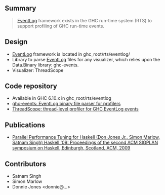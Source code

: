 ## Summary


>
>
> [EventLog](event-log) framework exists in the GHC run-time system (RTS) to support profiling of GHC run-time events. 
>
>

## Design


- [EventLog](event-log) framework is located in ghc\_root/rts/eventlog/
- Library to parse [EventLog](event-log) files for any visualizer, which relies upon the Data.Binary library: ghc-events.
- Visualizer: ThreadScope

## Code repository


- Available in GHC 6.10.x in ghc\_root/rts/eventlog
- [
  ghc-events: EventLog binary file parser for profilers](http://code.haskell.org/ghc-events)
- [
  ThreadScope: thread-level profiler for GHC EventLog events](http://code.haskell.org/ThreadScope/)

## Publications


- [
  Parallel Performance Tuning for Haskell (Don Jones Jr., Simon Marlow, Satnam Singh) Haskell '09: Proceedings of the second ACM SIGPLAN symposium on Haskell, Edinburgh, Scotland, ACM, 2009](http://www.haskell.org/~simonmar/bib/threadscope-09_abstract.html)

## Contributors


- Satnam Singh
- Simon Marlow
- Donnie Jones \<donnie@…\>

